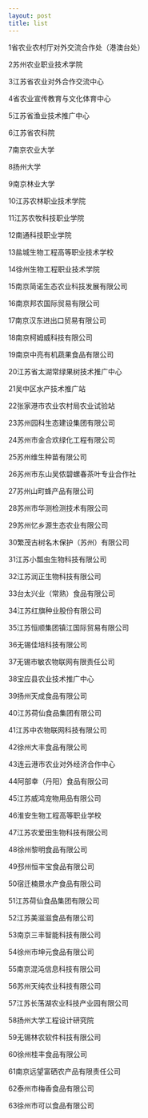 ```yaml
---
layout: post
title: list
---
```


<!--more-->

1省农业农村厅对外交流合作处（港澳台处）

2苏州农业职业技术学院

3江苏省农业对外合作交流中心

4省农业宣传教育与文化体育中心

5江苏省渔业技术推广中心

6江苏省农科院

7南京农业大学

8扬州大学

9南京林业大学

10江苏农林职业技术学院

11江苏农牧科技职业学院

12南通科技职业学院

13盐城生物工程高等职业技术学校

14徐州生物工程职业技术学院

15南京简诺生态农业科技发展有限公司

16南京邦农国际贸易有限公司

17南京汉东进出口贸易有限公司

18南京柯姆威科技有限公司

19南京中亮有机蔬果食品有限公司

20江苏省太湖常绿果树技术推广中心

21吴中区水产技术推广站

22张家港市农业农村局农业试验站

23苏州园科生态建设集团有限公司

24苏州市金合欢绿化工程有限公司

25苏州维生种苗有限公司

26苏州市东山吴侬碧螺春茶叶专业合作社

27苏州山町蜂产品有限公司

28苏州市华测检测技术有限公司

29苏州忆乡源生态农业有限公司

30繁茂古树名木保护（苏州）有限公司

31江苏小瓢虫生物科技有限公司

32江苏润正生物科技有限公司

33台太兴业（常熟）食品有限公司

34江苏红旗种业股份有限公司

35江苏恒顺集团镇江国际贸易有限公司

36无锡佳培科技有限公司

37无锡市敏农物联网有限责任公司

38宝应县农业技术推广中心

39扬州天成食品有限公司

40江苏荷仙食品集团有限公司

41江苏中农物联网科技有限公司

42徐州大丰食品有限公司

43连云港市农业对外经济合作中心

44阿部幸（丹阳）食品有限公司

45江苏威鸿宠物用品有限公司

46淮安生物工程高等职业学校

47江苏农爱田生物科技有限公司

48徐州黎明食品有限公司

49邳州恒丰宝食品有限公司

50宿迁楠景水产食品有限公司

51江苏荷仙食品集团有限公司

52江苏美滋滋食品有限公司

53南京三丰智能科技有限公司

54徐州市坤元食品有限公司

55南京混沌信息科技有限公司

56苏州天纯农业科技有限公司

57江苏长荡湖农业科技产业园有限公司

58扬州大学工程设计研究院

59无锡林农软件科技有限公司

60徐州桂丰食品有限公司

61南京远望富硒农产品有限责任公司

62泰州市梅香食品有限公司

63徐州市可以食品有限公司
